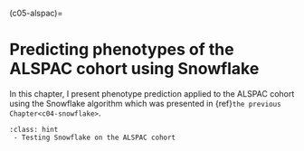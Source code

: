 (c05-alspac)=
# Predicting phenotypes of the ALSPAC cohort using Snowflake

[//]: # (TODO:Write and check entire index section, say main results, contributions, etc)
[//]: # (TODO: Explain that it's old?)

In this chapter, I present phenotype prediction applied to the ALSPAC cohort using the Snowflake algorithm which was presented in {ref}`the previous Chapter<c04-snowflake>`.

```{admonition} Contributions in this Chapter
:class: hint
 - Testing Snowflake on the ALSPAC cohort    
```